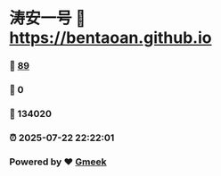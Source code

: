 # 涛安一号 :link: https://bentaoan.github.io 
### :page_facing_up: [89](https://bentaoan.github.io/tag.html) 
### :speech_balloon: 0 
### :hibiscus: 134020 
### :alarm_clock: 2025-07-22 22:22:01 
### Powered by :heart: [Gmeek](https://github.com/Meekdai/Gmeek)
